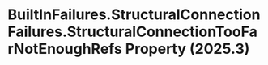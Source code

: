 # BuiltInFailures.StructuralConnectionFailures.StructuralConnectionTooFarNotEnoughRefs Property (2025.3)

﻿